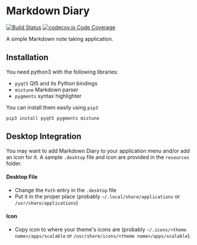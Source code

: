 # Markdown Diary

[![Build Status](https://travis-ci.org/dcervenkov/markdown-diary.svg?branch=master)](https://travis-ci.org/dcervenkov/markdown-diary)
[![codecov.io Code Coverage](https://img.shields.io/codecov/c/github/dcervenkov/markdown-diary.svg?maxAge=2592000)](https://codecov.io/github/dcervenkov/markdown-diary?branch=master)

A simple Markdown note taking application.


## Installation

You need python3 with the following libraries: 
 - `pyqt5` Qt5 and its Python bindings
 - `mistune` Markdown parser
 - `pygments` syntax highlighter

You can install them easily using `pip3` 
```
pip3 install pyqt5 pygments mistune
```


## Desktop Integration

You may want to add Markdown Diary to your application menu and/or add an icon for it. A sample `.desktop` file and icon are provided in the `resources` folder.

#### Desktop File

- Change the `Path` entry in the `.desktop` file
- Put it in the proper place (probably `~/.local/share/applications` or `/usr/share/applications`)

#### Icon

- Copy icon to where your theme's icons are (probably `~/.icons/<theme name>/apps/scalable` or `/usr/share/icons/<theme name>/apps/scalable`).
